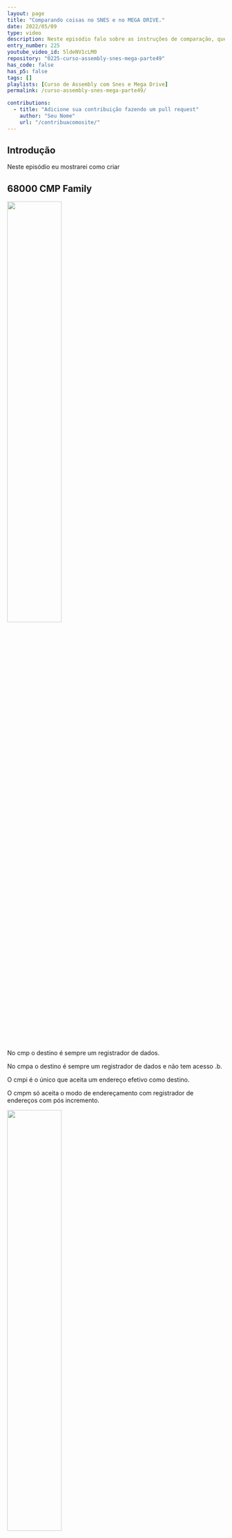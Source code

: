 ```yaml
---
layout: page
title: "Comparando coisas no SNES e no MEGA DRIVE."
date: 2022/05/09
type: video
description: Neste episódio falo sobre as instruções de comparação, que estão entre as mais importantes pra entender programação assembly.
entry_number: 225
youtube_video_id: 5ldeNV1cLM0
repository: "0225-curso-assembly-snes-mega-parte49"
has_code: false
has_p5: false
tags: []
playlists: [Curso de Assembly com Snes e Mega Drive]
permalink: /curso-assembly-snes-mega-parte49/

contributions:
  - title: "Adicione sua contribuição fazendo um pull request"
    author: "Seu Nome"
    url: "/contribuacomosite/"
---
```


## Introdução

Neste episódio eu mostrarei como criar 

## 68000 CMP Family

<img src="/pages_data/{{page.repository}}/img1.jpg" style="opacity:0.8; width:50%;"/>

No cmp o destino é sempre um registrador de dados.

No cmpa o destino é sempre um registrador de dados e não tem acesso .b.

O cmpi é o único que aceita um endereço efetivo como destino.

O cmpm só aceita o modo de endereçamento com registrador de endereços com pós incremento.

<img src="/pages_data/{{page.repository}}/cmp2.jpg" style="opacity:0.8; width:50%;"/>

## Cmp no Snes

<img src="/pages_data/{{page.repository}}/cmp3.jpg" style="opacity:0.8; width:50%;"/>

Esses três instruções suportam vários modos de endereçamento.
Em dúvida sempre olhe o arquivo de arquitetura no Bass.

As instruções são afetadas pelo modo da cpu, 8 bits ou 16 bits.